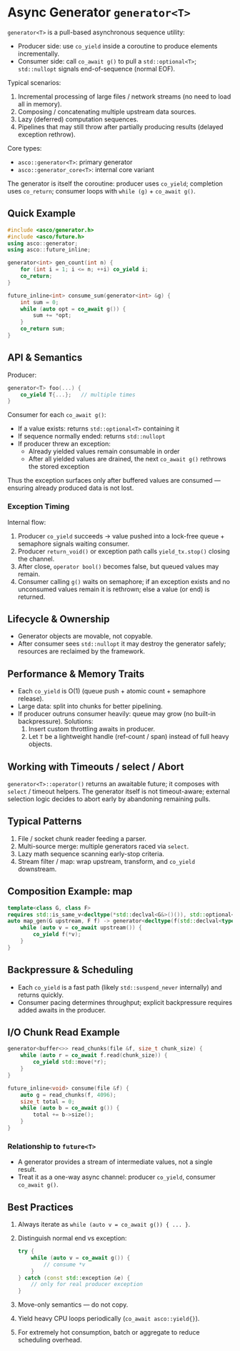 # Async Generator `generator<T>`

`generator<T>` is a pull-based asynchronous sequence utility:

- Producer side: use `co_yield` inside a coroutine to produce elements incrementally.
- Consumer side: call `co_await g()` to pull a `std::optional<T>`; `std::nullopt` signals end-of-sequence (normal EOF).

Typical scenarios:

1. Incremental processing of large files / network streams (no need to load all in memory).
2. Composing / concatenating multiple upstream data sources.
3. Lazy (deferred) computation sequences.
4. Pipelines that may still throw after partially producing results (delayed exception rethrow).

Core types:

- `asco::generator<T>`: primary generator
- `asco::generator_core<T>`: internal core variant

The generator is itself the coroutine: producer uses `co_yield`; completion uses `co_return`; consumer loops with `while (g)` + `co_await g()`.

## Quick Example

```cpp
#include <asco/generator.h>
#include <asco/future.h>
using asco::generator;
using asco::future_inline;

generator<int> gen_count(int n) {
    for (int i = 1; i <= n; ++i) co_yield i;
    co_return;
}

future_inline<int> consume_sum(generator<int> &g) {
    int sum = 0;
    while (auto opt = co_await g()) {
        sum += *opt;
    }
    co_return sum;
}
```

## API & Semantics

Producer:

```cpp
generator<T> foo(...) {
    co_yield T{...};   // multiple times
}
```

Consumer for each `co_await g()`:

- If a value exists: returns `std::optional<T>` containing it
- If sequence normally ended: returns `std::nullopt`
- If producer threw an exception:
  - Already yielded values remain consumable in order
  - After all yielded values are drained, the next `co_await g()` rethrows the stored exception

Thus the exception surfaces only after buffered values are consumed — ensuring already produced data is not lost.

### Exception Timing

Internal flow:

1. Producer `co_yield` succeeds -> value pushed into a lock-free queue + semaphore signals waiting consumer.
2. Producer `return_void()` or exception path calls `yield_tx.stop()` closing the channel.
3. After close, `operator bool()` becomes false, but queued values may remain.
4. Consumer calling `g()` waits on semaphore; if an exception exists and no unconsumed values remain it is rethrown; else a value (or end) is returned.

## Lifecycle & Ownership

- Generator objects are movable, not copyable.
- After consumer sees `std::nullopt` it may destroy the generator safely; resources are reclaimed by the framework.

## Performance & Memory Traits

- Each `co_yield` is O(1) (queue push + atomic count + semaphore release).
- Large data: split into chunks for better pipelining.
- If producer outruns consumer heavily: queue may grow (no built-in backpressure). Solutions:
  1. Insert custom throttling awaits in producer.
  2. Let `T` be a lightweight handle (ref-count / span) instead of full heavy objects.

## Working with Timeouts / select / Abort

`generator<T>::operator()` returns an awaitable future; it composes with `select` / timeout helpers.
The generator itself is not timeout-aware; external selection logic decides to abort early by abandoning remaining pulls.

## Typical Patterns

1. File / socket chunk reader feeding a parser.
2. Multi-source merge: multiple generators raced via `select`.
3. Lazy math sequence scanning early-stop criteria.
4. Stream filter / map: wrap upstream, transform, and `co_yield` downstream.

## Composition Example: map

```cpp
template<class G, class F>
requires std::is_same_v<decltype(*std::declval<G&>()()), std::optional<typename G::value_type>>
auto map_gen(G upstream, F f) -> generator<decltype(f(std::declval<typename G::value_type&>()))> {
    while (auto v = co_await upstream()) {
        co_yield f(*v);
    }
}
```

## Backpressure & Scheduling

- Each `co_yield` is a fast path (likely `std::suspend_never` internally) and returns quickly.
- Consumer pacing determines throughput; explicit backpressure requires added awaits in the producer.

## I/O Chunk Read Example

```cpp
generator<buffer<>> read_chunks(file &f, size_t chunk_size) {
    while (auto r = co_await f.read(chunk_size)) {
        co_yield std::move(*r);
    }
}

future_inline<void> consume(file &f) {
    auto g = read_chunks(f, 4096);
    size_t total = 0;
    while (auto b = co_await g()) {
        total += b->size();
    }
}
```

### Relationship to `future<T>`

- A generator provides a stream of intermediate values, not a single result.
- Treat it as a one-way async channel: producer `co_yield`, consumer `co_await g()`.

## Best Practices

1. Always iterate as `while (auto v = co_await g()) { ... }`.
2. Distinguish normal end vs exception:

   ```cpp
   try {
       while (auto v = co_await g()) {
           // consume *v
       }
   } catch (const std::exception &e) {
       // only for real producer exception
   }
   ```

3. Move-only semantics — do not copy.
4. Yield heavy CPU loops periodically (`co_await asco::yield{}`).
5. For extremely hot consumption, batch or aggregate to reduce scheduling overhead.
